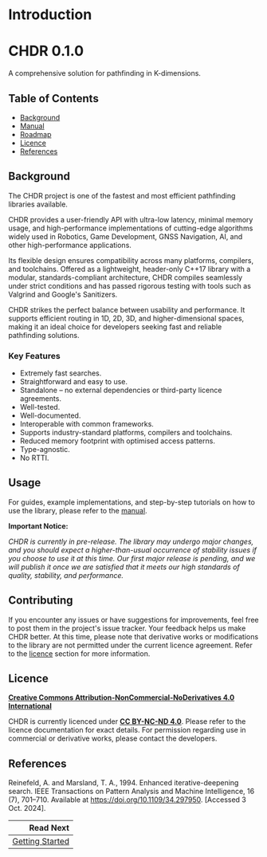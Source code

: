 # Introduction

<h1>CHDR 0.1.0</h1>

A comprehensive solution for pathfinding in K-dimensions.


## Table of Contents

- [Background](#background)
- [Manual](docs/manual/getting_started.md)
- [Roadmap](docs/manual/roadmap.md)
- [Licence](#licence)
- [References](#references)


## Background

The CHDR project is one of the fastest and most efficient pathfinding libraries available.

CHDR provides a user-friendly API with ultra-low latency, minimal memory usage, and high-performance implementations of cutting-edge algorithms widely used in Robotics, Game Development, GNSS Navigation, AI, and other high-performance applications.

Its flexible design ensures compatibility across many platforms, compilers, and toolchains. Offered as a lightweight, header-only C++17 library with a modular, standards-compliant architecture, CHDR compiles seamlessly under strict conditions and has passed rigorous testing with tools such as Valgrind and Google's Sanitizers.

CHDR strikes the perfect balance between usability and performance. It supports efficient routing in 1D, 2D, 3D, and higher-dimensional spaces, making it an ideal choice for developers seeking fast and reliable pathfinding solutions.

### Key Features
- Extremely fast searches.
- Straightforward and easy to use.
- Standalone – no external dependencies or third-party licence agreements.
- Well-tested.
- Well-documented.
- Interoperable with common frameworks.
- Supports industry-standard platforms, compilers and toolchains.
- Reduced memory footprint with optimised access patterns.
- Type-agnostic.
- No RTTI.


## Usage

For guides, example implementations, and step-by-step tutorials on how to use the library, please refer to the [manual](docs/manual/getting_started.md).

**Important Notice:**

*CHDR is currently in pre-release. The library may undergo major changes, and you should expect a higher-than-usual occurrence of stability issues if you choose to use it at this time. Our first major release is pending, and we will publish it once we are satisfied that it meets our high standards of quality, stability, and performance.*

## Contributing

If you encounter any issues or have suggestions for improvements, feel free to post them in the project's issue tracker. Your feedback helps us make CHDR better. At this time, please note that derivative works or modifications to the library are not permitted under the current licence agreement. Refer to the [licence](#licence) section for more information.


## Licence

**[Creative Commons Attribution-NonCommercial-NoDerivatives 4.0 International](https://creativecommons.org/licenses/by-nc-nd/4.0/deed.en)**

CHDR is currently licenced under **[CC BY-NC-ND 4.0](https://creativecommons.org/licenses/by-nc-nd/4.0/deed.en)**. Please refer to the licence documentation for exact details. For permission regarding use in commercial or derivative works, please contact the developers.

## References

Reinefeld, A. and Marsland, T. A., 1994. Enhanced iterative-deepening search. IEEE Transactions on Pattern Analysis and Machine Intelligence, 16 (7), 701–710. Available at https://doi.org/10.1109/34.297950. [Accessed 3 Oct. 2024].

<div class="section_buttons">
 
|                                         Read Next |
|--------------------------------------------------:|
| [Getting Started](docs/manual/getting_started.md) |
 
</div>
